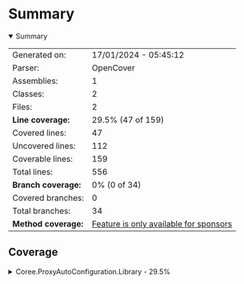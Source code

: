 # Summary
<details open><summary>Summary</summary>

|||
|:---|:---|
| Generated on: | 17/01/2024 - 05:45:12 |
| Parser: | OpenCover |
| Assemblies: | 1 |
| Classes: | 2 |
| Files: | 2 |
| **Line coverage:** | 29.5% (47 of 159) |
| Covered lines: | 47 |
| Uncovered lines: | 112 |
| Coverable lines: | 159 |
| Total lines: | 556 |
| **Branch coverage:** | 0% (0 of 34) |
| Covered branches: | 0 |
| Total branches: | 34 |
| **Method coverage:** | [Feature is only available for sponsors](https://reportgenerator.io/pro) |

</details>

## Coverage
<details><summary>Coree.ProxyAutoConfiguration.Library - 29.5%</summary>

|**Name**|**Line**|**Branch**|
|:---|---:|---:|
|**Coree.ProxyAutoConfiguration.Library**|**29.5%**|**0%**|
|Coree.ProxyAutoConfiguration.Library.Class1|100%||
|Coree.ProxyAutoConfiguration.Library.ProxyAutoConfiguration|0%|0%|

</details>
